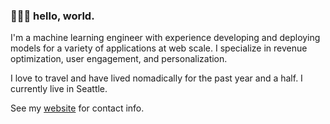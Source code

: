 ### 👨🏻‍💻 hello, world. 

I'm a machine learning engineer with experience developing and deploying models for a variety of applications at web scale. I specialize in revenue optimization, user engagement, and personalization.

I love to travel and have lived nomadically for the past year and a half. I currently live in Seattle.

See my [website](https://josh.ws) for contact info. 

<!--
**jshvn/jshvn** is a ✨ _special_ ✨ repository because its `README.md` (this file) appears on your GitHub profile.

Here are some ideas to get you started:

- 🔭 I’m currently working on ...
- 🌱 I’m currently learning ...
- 👯 I’m looking to collaborate on ...
- 🤔 I’m looking for help with ...
- 💬 Ask me about ...
- 📫 How to reach me: ...
- 😄 Pronouns: ...
- ⚡ Fun fact: ...
-->

